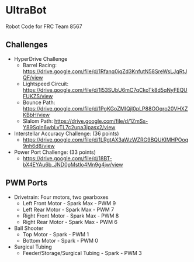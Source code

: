 # UltraBot
Robot Code for FRC Team 8567


## Challenges
* HyperDrive Challenge
  * Barrel Racing: https://drive.google.com/file/d/1Rfanq0iqZd3KnfutN58SreWsLJqRtJQF/view
  * Lightspeed Circuit: https://drive.google.com/file/d/1l53SUbU6mC7qCkoTk8d5qNyFEQUFUKZS/view
  * Bounce Path: https://drive.google.com/file/d/1PgKGoZMIQjI0pLP88OOqro20VHXZKBbH/view
  * Slalom Path: https://drive.google.com/file/d/1ZmSs-Y89SqIn6wbLvTL7c2upa3ipasx2/view
* Interstellar Accuracy Challenge: (36 points)
  * https://drive.google.com/file/d/1LRgtAX3aWzWZRG9BQUKIMHPOoq9nh6d8/view
* Power Port Challenge: (33 points)
  * https://drive.google.com/file/d/18BT-bX4EYAu6b_JND0pMstlo4Mn9g4jw/view


## PWM Ports
* Drivetrain: Four motors, two gearboxes
  * Left Front Motor - Spark Max - PWM	9
  * Left Rear Motor - Spark Max - PWM	7
  * Right Front Motor - Spark Max - PWM	8
  * Right Rear Motor - Spark Max - PWM	6
* Ball Shooter
  * Top Motor - Spark - PWM 1
  * Bottom Motor - Spark - PWM 0
* Surgical Tubing
  * Feeder/Storage/Surgical Tubing - Spark - PWM 3

